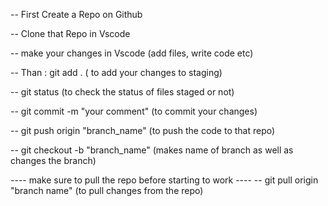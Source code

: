 -- First Create a Repo on Github

-- Clone that Repo in Vscode

-- make your changes in Vscode (add files, write code etc)

-- Than : git add . ( to add your changes to staging)

-- git status (to check the status of files staged or not)

-- git commit -m "your comment" (to commit your changes)

-- git push origin "branch_name" (to push the code to that repo)

-- git checkout -b "branch_name" (makes name of branch as well as changes the branch)

---- make sure to pull the repo before starting to work ----
-- git pull origin "branch name" (to pull changes from the repo)
